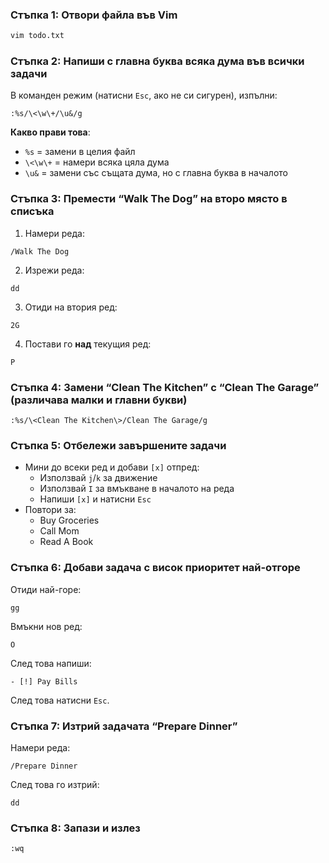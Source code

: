 
### Стъпка 1: Отвори файла във Vim

```bash
vim todo.txt
```

### Стъпка 2: Напиши с главна буква всяка дума във всички задачи

В команден режим (натисни `Esc`, ако не си сигурен), изпълни:

```vim
:%s/\<\w\+/\u&/g
```

 **Какво прави това**:
- `%s` = замени в целия файл
- `\<\w\+` = намери всяка цяла дума
- `\u&` = замени със същата дума, но с главна буква в началото

### Стъпка 3: Премести “Walk The Dog” на второ място в списъка

1. Намери реда:

```vim
/Walk The Dog
```

2. Изрежи реда:

```vim
dd
```

3. Отиди на втория ред:

```vim
2G
```

4. Постави го **над** текущия ред:

```vim
P
```

### Стъпка 4: Замени “Clean The Kitchen” с “Clean The Garage” (различава малки и главни букви)

```vim
:%s/\<Clean The Kitchen\>/Clean The Garage/g
```

### Стъпка 5: Отбележи завършените задачи

- Мини до всеки ред и добави `[x]` отпред:
    - Използвай `j`/`k` за движение
    - Използвай `I` за вмъкване в началото на реда
    - Напиши `[x]` и натисни `Esc`
- Повтори за:
    - Buy Groceries
    - Call Mom
    - Read A Book

### Стъпка 6: Добави задача с висок приоритет най-отгоре

Отиди най-горе:

```vim
gg
```

Вмъкни нов ред:

```vim
O
```

След това напиши:

```text
- [!] Pay Bills
```

След това натисни `Esc`.
### Стъпка 7: Изтрий задачата “Prepare Dinner”

Намери реда:

```vim
/Prepare Dinner
```

След това го изтрий:

```vim
dd
```

### Стъпка 8: Запази и излез

```vim
:wq
```
